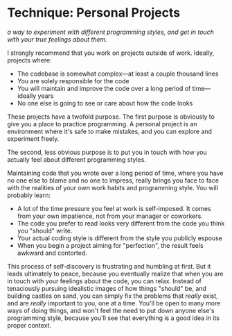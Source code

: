 # Technique: Personal Projects

_a way to experiment with different programming styles, and get in touch with your true feelings about them._

I strongly recommend that you work on projects outside of work. Ideally, projects where:

- The codebase is somewhat complex—at least a couple thousand lines
- You are solely responsible for the code
- You will maintain and improve the code over a long period of time—ideally years
- No one else is going to see or care about how the code looks

These projects have a twofold purpose. The first purpose is obviously to give you a place to practice programming. A personal project is an environment where it's safe to make mistakes, and you can explore and experiment freely.

The second, less obvious purpose is to put you in touch with how you actually feel about different programming styles.

Maintaining code that you wrote over a long period of time, where you have no one else to blame and no one to impress, really brings you face to face with the realities of your own work habits and programming style. You will probably learn:

- A lot of the time pressure you feel at work is self-imposed. It comes from your own impatience, not from your manager or coworkers.
- The code you prefer to read looks very different from the code you think you "should" write.
- Your actual coding style is different from the style you publicly espouse
- When you begin a project aiming for "perfection", the result feels awkward and contorted.

This process of self-discovery is frustrating and humbling at first. But it leads ultimately to peace, because you eventually realize that when you are in touch with your feelings about the code, you can relax. Instead of tenaciously pursuing idealistic images of how things "should" be,
and building castles on sand, you can simply fix the problems that _really_ exist, and are _really_ important to you, one at a time. You'll be open to many more ways of doing things, and won't feel the need to put down anyone else's programming style,
because you'll see that everything is a good idea in its proper context.
